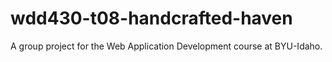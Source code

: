 # wdd430-t08-handcrafted-haven
A group project for the Web Application Development course at BYU-Idaho.
